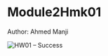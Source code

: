 # Module2Hmk01

Author: Ahmed Manji


![HW01 – Success](https://github.com/TheDataNomad/Module2Hmk01/workflows/HW01%20%E2%80%93%20Success/badge.svg)

